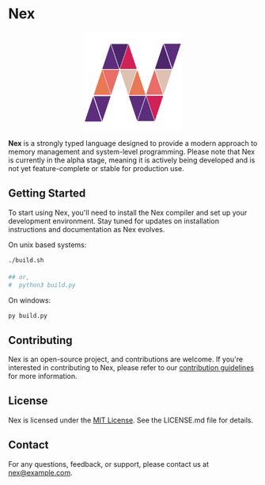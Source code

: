 
# Nex

<div align="center">
  <img src="./.github/logo.svg" alt="Nex Logo" width="200">
</div>

**Nex** is a strongly typed language designed to provide a modern approach to memory management and system-level programming. Please note that Nex is currently in the alpha stage, meaning it is actively being developed and is not yet feature-complete or stable for production use.

## Getting Started

To start using Nex, you'll need to install the Nex compiler and set up your development environment. Stay tuned for updates on installation instructions and documentation as Nex evolves.

On unix based systems: 
```sh
./build.sh

## or, 
#  python3 build.py
```

On windows:
```
py build.py
```

## Contributing

Nex is an open-source project, and contributions are welcome. If you're interested in contributing to Nex, please refer to our [contribution guidelines](CONTRIBUTING.md) for more information.

## License

Nex is licensed under the [MIT License](LICENSE.md). See the LICENSE.md file for details.

## Contact

For any questions, feedback, or support, please contact us at [nex@example.com](mailto:nexcontact@gmail.com).
```